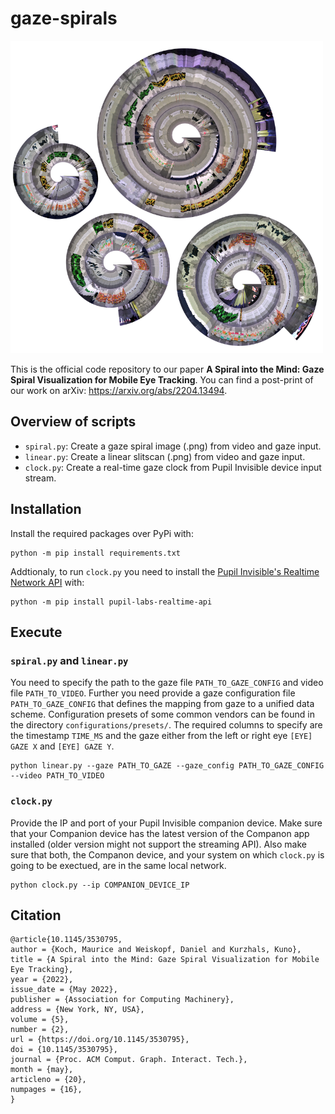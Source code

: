 # gaze-spirals

<img src="teaser.png" width="500" height="500">

This is the official code repository to our paper **A Spiral into the Mind: Gaze Spiral Visualization for Mobile Eye Tracking**.
You can find a post-print of our work on arXiv: https://arxiv.org/abs/2204.13494.


## Overview of scripts

- `spiral.py`: Create a gaze spiral image (.png) from video and gaze input.
- `linear.py`: Create a linear slitscan (.png) from video and gaze input.
- `clock.py`: Create a real-time gaze clock from Pupil Invisible device input stream.


## Installation

Install the required packages over PyPi with: 

```
python -m pip install requirements.txt
```

Addtionaly, to run `clock.py` you need to install the [Pupil Invisible's Realtime Network API](https://github.com/pupil-labs/realtime-network-api) with:

```
python -m pip install pupil-labs-realtime-api
```

## Execute

### `spiral.py` and `linear.py` 

You need to specify the path to the gaze file `PATH_TO_GAZE_CONFIG`  and video file `PATH_TO_VIDEO`.
Further you need provide a gaze configuration file `PATH_TO_GAZE_CONFIG` that defines the mapping from gaze to a unified data scheme.
Configuration presets of some common vendors can be found in the directory `configurations/presets/`.
The required columns to specify are the timestamp `TIME_MS` and the gaze either from the left or right eye `[EYE] GAZE X` and `[EYE] GAZE Y`.

```
python linear.py --gaze PATH_TO_GAZE --gaze_config PATH_TO_GAZE_CONFIG --video PATH_TO_VIDEO
```

### `clock.py` 

Provide the IP and port of your Pupil Invisible companion device.
Make sure that your Companion device has the latest version of the Companon app installed (older version might not support the streaming API).
Also make sure that both, the Companon device, and your system on which `clock.py` is going to be exectued, are in the same local network.

```
python clock.py --ip COMPANION_DEVICE_IP
```

## Citation

```
@article{10.1145/3530795,
author = {Koch, Maurice and Weiskopf, Daniel and Kurzhals, Kuno},
title = {A Spiral into the Mind: Gaze Spiral Visualization for Mobile Eye Tracking},
year = {2022},
issue_date = {May 2022},
publisher = {Association for Computing Machinery},
address = {New York, NY, USA},
volume = {5},
number = {2},
url = {https://doi.org/10.1145/3530795},
doi = {10.1145/3530795},
journal = {Proc. ACM Comput. Graph. Interact. Tech.},
month = {may},
articleno = {20},
numpages = {16},
}
```


